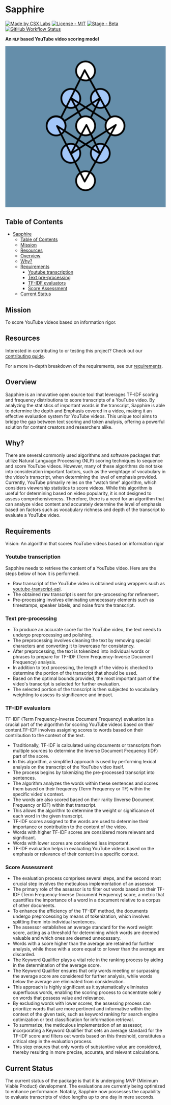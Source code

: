 # Sapphire

[![Made by CSX Labs](https://csxlabs.org/badges/made_by_csx_labs.svg)](https://csxlabs.org)
[![License - MIT](https://img.shields.io/github/license/CSXL/solus?style=for-the-badge)](LICENSE)
[![Stage - Beta](https://img.shields.io/badge/stage-beta-yellowgreen?style=for-the-badge)](#current-status)
[![GitHub Workflow Status](https://img.shields.io/github/actions/workflow/status/CSXL/Sapphire/pylint.yml?logo=github&style=for-the-badge)](https://github.com/CSXL/Sapphire/actions/workflows/pylint.yml)

**An `NLP` based YouTube video scoring model**

![Project Logo](IMG-9758.jpg)

## Table of Contents

- [Sapphire](#sapphire)
  - [Table of Contents](#table-of-contents)
  - [Mission](#mission)
  - [Resources](#resources)
  - [Overview](#overview)
  - [Why?](#why)
  - [Requirements](#requirements)
    - [Youtube transcription](#youtube-transcription)
    - [Text pre-processing](#text-pre-processing)
    - [TF-IDF evaluators](#tf-idf-evaluators)
    - [Score Assessment](#score-assessment)
  - [Current Status](#current-status)

## Mission

To score YouTube videos based on information rigor.

## Resources

Interested in contributing to or testing this project? Check out our [contributing guide](CONTRIBUTING.md).

For a more in-depth breakdown of the requirements, see our [requirements](REQUIREMENTS.md).

## Overview

Sapphire is an innovative open source tool that leverages TF-IDF scoring and frequency distributions to score transcripts of a YouTube video. By analyzing the statistics of important words in the transcript, Sapphire is able to determine the depth and Emphasis covered in a video, making it an effective evaluation system for YouTube videos. This unique tool aims to bridge the gap between text scoring and token analysis, offering a powerful solution for content creators and researchers alike.

## Why?

There are several commonly used algorithms and software packages that utilize Natural Language Processing (NLP) scoring techniques to sequence and score YouTube videos. However, many of these algorithms do not take into consideration important factors, such as the weightage of vocabulary in the video's transcript, when determining the level of emphasis provided. Currently, YouTube primarily relies on the "watch time" algorithm, which considers viewership statistics to score videos. While this algorithm is useful for determining based on video popularity, it is not designed to assess comprehensiveness. Therefore, there is a need for an algorithm that can analyze video content and accurately determine the level of emphasis based on factors such as vocabulary richness and depth of the transcript to evaluate a YouTube video.

## Requirements

Vision: An algorithm that scores YouTube videos based on information rigor

### Youtube transcription

Sapphire needs to retrieve the content of a YouTube video. Here are the steps below of how it is performed.

- Raw transcript of the YouTube video is obtained using wrappers such as [youtube-transcript-api](https://pypi.org/project/youtube-transcript-api/).
- The obtained raw transcript is sent for pre-processing for refinement.
- Pre-processing involves eliminating unnecessary elements such as timestamps, speaker labels, and noise from the transcript.

### Text pre-processing

- To produce an accurate score for the YouTube video, the text needs to undergo preprocessing and polishing.
- The preprocessing involves cleaning the text by removing special characters and converting it to lowercase for consistency.
- After preprocessing, the text is tokenized into individual words or phrases to prepare for TF-IDF (Term Frequency-Inverse Document Frequency) analysis.
- In addition to text processing, the length of the video is checked to determine the portion of the transcript that should be used.
- Based on the optimal bounds provided, the most important part of the video's transcript is selected for further evaluation.
- The selected portion of the transcript is then subjected to vocabulary weighting to assess its significance and impact.

### TF-IDF evaluators

TF-IDF (Term Frequency-Inverse Document Frequency) evaluation is a crucial part of the algorithm for scoring YouTube videos based on their content.TF-IDF involves assigning scores to words based on their contribution to the context of the text.

- Traditionally, TF-IDF is calculated using documents or transcripts from multiple sources to determine the Inverse Document Frequency (IDF) part of the score.
- In this algorithm, a simplified approach is used by performing lexical analysis on the transcript of the YouTube video itself.
- The process begins by tokenizing the pre-processed transcript into sentences.
- The algorithm analyzes the words within these sentences and scores them based on their frequency (Term Frequency or TF) within the specific video's context.
- The words are also scored based on their rarity (Inverse Document Frequency or IDF) within that transcript.
- This allows the algorithm to determine the weight or significance of each word in the given transcript.
- TF-IDF scores assigned to the words are used to determine their importance or contribution to the content of the video.
- Words with higher TF-IDF scores are considered more relevant and significant.
- Words with lower scores are considered less important.
- TF-IDF evaluation helps in evaluating YouTube videos based on the emphasis or relevance of their content in a specific context.

### Score Assessment

- The evaluation process comprises several steps, and the second most crucial step involves the meticulous implementation of an assessor.
- The primary role of the assessor is to filter out words based on their TF-IDF (Term Frequency-Inverse Document Frequency) score, a metric that quantifies the importance of a word in a document relative to a corpus of other documents.
- To enhance the efficiency of the TF-IDF method, the documents undergo preprocessing by means of tokenization, which involves splitting them into individual sentences.
- The assessor establishes an average standard for the word weight score, acting as a threshold for determining which words are deemed valuable and which ones are deemed unnecessary.
- Words with a score higher than the average are retained for further analysis, while those with a score equal to or lower than the average are discarded.
- The Keyword Qualifier plays a vital role in the ranking process by aiding in the determination of the average score.
- The Keyword Qualifier ensures that only words meeting or surpassing the average score are considered for further analysis, while words below the average are eliminated from consideration.
- This approach is highly significant as it systematically eliminates superfluous words, enabling the scoring process to concentrate solely on words that possess value and relevance.
- By excluding words with lower scores, the assessing process can prioritize words that are more pertinent and informative within the context of the given task, such as keyword ranking for search engine optimization or text classification for information retrieval.
- To summarize, the meticulous implementation of an assessor, incorporating a Keyword Qualifier that sets an average standard for the TF-IDF score and filters out words based on this threshold, constitutes a critical step in the evaluation process.
- This step ensures that only words of substantive value are considered, thereby resulting in more precise, accurate, and relevant calculations.

## Current Status

The current status of the package is that it is undergoing MVP (Minimum Viable Product) development. The evaluations are currently being optimized to enhance performance. Notably, Sapphire now possesses the capability to evaluate transcripts of video lengths up to one day in mere seconds.
